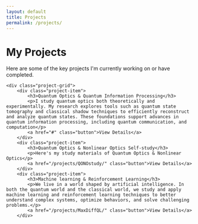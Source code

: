```yaml
---
layout: default
title: Projects
permalink: /projects/
---
```


<div class="container">
    <h1>My Projects</h1>
    <p>Here are some of the key projects I'm currently working on or have completed.</p>

    <div class="project-grid">
        <div class="project-item">
            <h3>Quantum Optics & Quantum Information Processing</h3>
            <p>I study quantum optics both theoretically and experimentally. My research explores tools such as quantum state tomography and classical shadow techniques to efficiently reconstruct and analyze quantum states. These foundations support advances in quantum information processing, including quantum communication, and computation</p>
            <a href="#" class="button">View Details</a>
        </div>
        <div class="project-item">
            <h3>Quantum Optics & Nonlinear Optics Self-study</h3>
            <p>Here's my study materials of Quantum Optics & Nonlinear Optics</p>
            <a href="/projects/QONOstudy/" class="button">View Details</a>
        </div>
        <div class="project-item">
            <h3>Machine learning & Reinforcement Learning</h3>
            <p>We live in a world shaped by artificial intelligence. In both the quantum world and the classical world, we study and apply machine learning and reinforcement learning techniques to better understand complex systems, optimize behaviors, and solve challenging problems.</p>
            <a href="/projects/MaxDiffQL/" class="button">View Details</a>
        </div>

</div>

<style>
    .project-grid {
        display: grid;
        grid-template-columns: repeat(auto-fit, minmax(300px, 1fr));
        gap: 2rem;
        margin-top: 2rem;
    }
    .project-item {
        border: 1px solid #ddd;
        padding: 1.5rem;
        border-radius: 8px;
        box-shadow: 0 2px 5px rgba(189, 189, 189, 0.76);
        background-color: #fff;
    }
    body.dark-mode .project-item {
        background-color: #1a1a1a;
        border-color: #333;
        box-shadow: 0 2px 5px rgba(0,0,0,0.05);
    }
    .project-item h3 {
        color: #0a192f;
        margin-bottom: 0.8rem;
    }
    body.dark-mode .project-item h3 {
        color: #64ffda;
    }
    .project-item p {
        margin-bottom: 1.5rem;
    }

    .button {
        display: inline-block;
        padding: 0.5rem 1rem;
        border: 2px solid #0a192f; 
        color: #0a192f;             
        background-color: #fff;    
        text-decoration: none;
        border-radius: 5px;
        font-weight: 600;
        transition: all 0.3s ease;
    }

    .button:hover {
        background-color:rgba(8, 107, 255, 0.75);
        color: #fff;
    }

    body.dark-mode .button {
        border-color: #64ffda;
        color: #64ffda;
        background-color:rgb(38, 0, 255);
    }

    body.dark-mode .button:hover {
        background-color: #64ffda;
        color: #1a1a1a;
    }
</style>